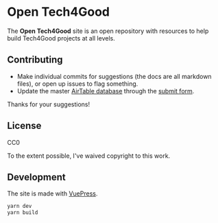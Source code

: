 # Open Tech4Good

The **Open Tech4Good** site is an open repository with resources to help build Tech4Good projects at all levels.

## Contributing

- Make individual commits for suggestions (the docs are all markdown files), or open up issues to flag something.
- Update the master [AirTable database](https://airtable.com/shrIyFNx0PYL39Alh/tbl9kGk4uuG08xTJt) through the [submit form](https://airtable.com/shrtcZuxBz8d6tHjE).

Thanks for your suggestions!

## License

CC0

To the extent possible, I've waived copyright to this work.

## Development

The site is made with [VuePress](https://vuepress.vuejs.org/).

```bash
yarn dev
yarn build
```
